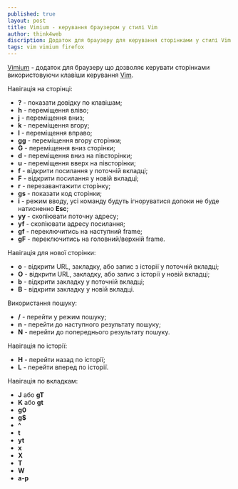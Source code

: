 ```yaml
---
published: true
layout: post
title: Vimium - керування браузером у стилі Vim
author: think4web
discription: Додаток для браузеру для керування сторінками у стилі Vim.
tags: vim vimium firefox 
---
```


[Vimium](https://github.com/philc/vimium) - додаток для браузеру що дозволяє керувати сторінками використовуючи клавіши керування [Vim](/Konspekt-po-Vim/).

Навігація на сторінці:
- **?** - показати довідку по клавішам;
- **h** - переміщення вліво;
- **j** - переміщення вниз;
- **k** - переміщення вгору;
- **l** - переміщення вправо;
- **gg** - переміщення вгору сторінки;
- **G** - переміщення вниз сторінки;
- **d** - переміщення вниз на півсторінки;
- **u** - переміщення вверх на півсторінки;
- **f** - відкрити посилання у поточній вкладці;
- **F** - відкрити посилання у новій вкладці;
- **r** - перезавантажити сторінку;
- **gs** - показати код сторінки;
- **i** - режим вводу, усі команду будуть ігноруватися допоки не буде натисненно **Esc**;
- **yy** - скопіювати поточну адресу;
- **yf** - скопіювати адресу посилання;
- **gf** - переключитись на наступний frame;
- **gF** - переключитись на головний/верхній frame.

Навігація для нової сторінки:
- **o** - відкрити URL, закладку, або запис з історії у поточній вкладці;
- **O** - відкрити URL, закладку, або запис з історії у новій вкладці;
- **b** - відкрити закладку у поточній вкладці;
- **B** - відкрити закладку у новій вкладці.

Використання пошуку:
- **/** - перейти у режим пошуку;
- **n** - перейти до наступного результату пошуку;
- **N** - перейти до попереднього результату пошуку.

Навігація по історії:
- **H** - перейти назад по історії;
- **L** - перейти вперед по історії.

Навігація по вкладкам:
- **J** або **gT**
- **K** або **gt**
- **g0**
- **g$**
- **^**
- **t**
- **yt**
- **x**
- **X**
- **T**
- **W**
- **a-p**
